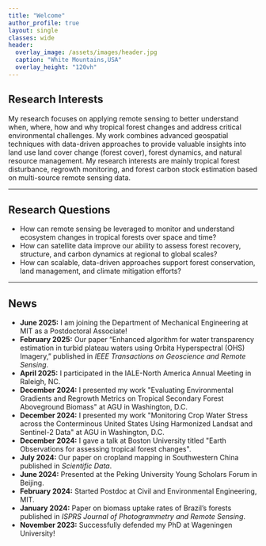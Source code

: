 ```yaml
---
title: "Welcome"
author_profile: true
layout: single
classes: wide
header:
  overlay_image: /assets/images/header.jpg
  caption: "White Mountains,USA"
  overlay_height: "120vh"
---
```



## Research Interests

My research focuses on applying remote sensing to better understand when, where, how and why tropical forest changes and address critical environmental challenges. My work combines advanced geospatial techniques with data-driven approaches to provide valuable insights into land use land cover change (forest cover), forest dynamics, and natural resource management. My research interests are mainly tropical forest disturbance, regrowth monitoring, and forest carbon stock estimation based on multi-source remote sensing data.

---

## Research Questions

- How can remote sensing be leveraged to monitor and understand ecosystem changes in tropical forests over space and time?
- How can satellite data improve our ability to assess forest recovery, structure, and carbon dynamics at regional to global scales?
- How can scalable, data-driven approaches support forest conservation, land management, and climate mitigation efforts?

---

## News

- **June 2025:** I am joining the Department of Mechanical Engineering at MIT as a Postdoctoral Associate!
- **February 2025:** Our paper “Enhanced algorithm for water transparency estimation in turbid plateau waters using Orbita Hyperspectral (OHS) Imagery,” published in *IEEE Transactions on Geoscience and Remote Sensing*.
- **April 2025:** I participated in the IALE-North America Annual Meeting in Raleigh, NC.
- **December 2024:** I presented my work "Evaluating Environmental Gradients and Regrowth Metrics on Tropical Secondary Forest Aboveground Biomass" at AGU in Washington, D.C.
- **December 2024:** I presented my work "Monitoring Crop Water Stress across the Conterminous United States Using Harmonized Landsat and Sentinel-2 Data" at AGU in Washington, D.C.
- **December 2024:** I gave a talk at Boston University titled "Earth Observations for assessing tropical forest changes".
- **July 2024:** Our paper on cropland mapping in Southwestern China published in *Scientific Data*.
- **June 2024:** Presented at the Peking University Young Scholars Forum in Beijing.
- **February 2024:** Started Postdoc at Civil and Environmental Engineering, MIT.
- **January 2024:** Paper on biomass uptake rates of Brazil’s forests published in *ISPRS Journal of Photogrammetry and Remote Sensing*.
- **November 2023:** Successfully defended my PhD at Wageningen University!
